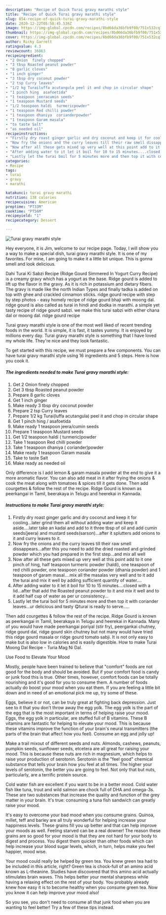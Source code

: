 ```yaml
---
description: "Recipe of Quick Turai gravy marathi style"
title: "Recipe of Quick Turai gravy marathi style"
slug: 854-recipe-of-quick-turai-gravy-marathi-style
date: 2020-12-22T05:58:45.536Z
image: https://img-global.cpcdn.com/recipes/8bd66da36bfb9f00/751x532cq70/turai-gravy-marathi-style-recipe-main-photo.jpg
thumbnail: https://img-global.cpcdn.com/recipes/8bd66da36bfb9f00/751x532cq70/turai-gravy-marathi-style-recipe-main-photo.jpg
cover: https://img-global.cpcdn.com/recipes/8bd66da36bfb9f00/751x532cq70/turai-gravy-marathi-style-recipe-main-photo.jpg
author: Ricky Garrett
ratingvalue: 4.3
reviewcount: 36863
recipeingredient:
- "2 Onion  finely chopped"
- "3 tbsp Roasted peanut powder"
- "8 garlic cloves"
- "1 inch ginger"
- "3 tbsp dry coconut powder"
- "2 tsp Curry leaves"
- "1/2 kg Turailuffa acutangula peel it and chop in circular shape"
- "1 pinch hing  asafoetida"
- "1 teaspoon jeeracumin seeds"
- "1 teaspoon Mustard seeds"
- "1/2 teaspoon haldi  turmericpowder"
- "1 teaspoon Red chilli powder"
- "1 teaspoon dhaniya  corianderpowder"
- "1 teaspoon Garam masala"
- "to taste Salt"
- "as needed oil"
recipeinstructions:
- "Firstly dry roast ginger garlic and dry coconut and keep it for cooling...later grind them all without adding water and keep it aside....later take an kadai and add to it three tbsp of oil and add cumin seeds(jeera) and mustard seeds(sarson)...after it splutters add onions to it and curry leaves to it."
- "Now fry the onions and the curry leaves till their raw smell dissappears...after this you need to add the dried roasted and grinded powder which you had prepared in the first step...and mix all well"
- "Now after all these gets mixed up very well at this point add to it one pinch of hing, half teaspoon turmeric powder (haldi), one teaspoon of red chilli powder, one teaspoon coriander powder (dhania powder) and 1 teaspoon of garam masal....mix all the masalas very well and to it add the turai and mix it well by adding sufficient quantity of water...."
- "After adding water to it let it boil for 10 to 15 minutes....closed with a lid...after that add the Roasted peanut powder to it and mix it well and to it add half cup of water as per ur consistency..."
- "Lastly let the turai boil for 5 minutes more and then top it with coriander leaves...ur delicious and tasty 😋turai is ready to serve....."
categories:
- Recipe
tags:
- turai
- gravy
- marathi

katakunci: turai gravy marathi 
nutrition: 138 calories
recipecuisine: American
preptime: "PT33M"
cooktime: "PT56M"
recipeyield: "1"
recipecategory: Dessert

---
```



![Turai gravy marathi style](https://img-global.cpcdn.com/recipes/8bd66da36bfb9f00/751x532cq70/turai-gravy-marathi-style-recipe-main-photo.jpg)

Hey everyone, it is Jim, welcome to our recipe page. Today, I will show you a way to make a special dish, turai gravy marathi style. It is one of my favorites. For mine, I am going to make it a little bit unique. This is gonna smell and look delicious.

Dahi Turai Ki Sabzi Recipe (Ridge Gourd Simmered In Yogurt Curry Recipe) is a creamy gravy which has a yogurt as the base. Ridge gourd is added to lift up the flavor in the gravy. As it is rich in potassium and dietary fibers. The gravy is made like the north Indian Types and finally tadka is added on top with ghee and crackled cinnamon sticks. ridge gourd recipe with step by step photos - easy homely recipe of ridge gourd bhaji with moong dal. ridge gourd is also called as turai in hindi and dodka in marathi. a simple yet tasty recipe of ridge gourd sabzi. we make this turai sabzi with either chana dal or moong dal. ridge gourd recipe

Turai gravy marathi style is one of the most well liked of recent trending foods in the world. It is simple, it is fast, it tastes yummy. It is enjoyed by millions every day. Turai gravy marathi style is something that I have loved my whole life. They're nice and they look fantastic.


To get started with this recipe, we must prepare a few components. You can have turai gravy marathi style using 16 ingredients and 5 steps. Here is how you cook it.

<!--inarticleads1-->

##### The ingredients needed to make Turai gravy marathi style:

1. Get 2 Onion  finely chopped
1. Get 3 tbsp Roasted peanut powder
1. Prepare 8 garlic cloves
1. Get 1 inch ginger
1. Make ready 3 tbsp dry coconut powder
1. Prepare 2 tsp Curry leaves
1. Prepare 1/2 kg Turai(luffa acutangula) peel it and chop in circular shape
1. Get 1 pinch hing / asafoetida
1. Make ready 1 teaspoon jeera/cumin seeds
1. Prepare 1 teaspoon Mustard seeds
1. Get 1/2 teaspoon haldi ( turmeric)powder
1. Take 1 teaspoon Red chilli powder
1. Take 1 teaspoon dhaniya ( coriander)powder
1. Make ready 1 teaspoon Garam masala
1. Take to taste Salt
1. Make ready as needed oil


Only difference is I add lemon &amp; garam masala powder at the end to give it a more aromatic flavor. You can also add meat in it after frying the onions &amp; cook the meat along with tomatoes &amp; spices till it gets done. Then add courgettes &amp; follow the rest of the recipe. Ridge Gourd is known as peerkangai in Tamil, beerakaya in Telugu and heerekai in Kannada. 

<!--inarticleads2-->

##### Instructions to make Turai gravy marathi style:

1. Firstly dry roast ginger garlic and dry coconut and keep it for cooling...later grind them all without adding water and keep it aside....later take an kadai and add to it three tbsp of oil and add cumin seeds(jeera) and mustard seeds(sarson)...after it splutters add onions to it and curry leaves to it.
1. Now fry the onions and the curry leaves till their raw smell dissappears...after this you need to add the dried roasted and grinded powder which you had prepared in the first step...and mix all well
1. Now after all these gets mixed up very well at this point add to it one pinch of hing, half teaspoon turmeric powder (haldi), one teaspoon of red chilli powder, one teaspoon coriander powder (dhania powder) and 1 teaspoon of garam masal....mix all the masalas very well and to it add the turai and mix it well by adding sufficient quantity of water....
1. After adding water to it let it boil for 10 to 15 minutes....closed with a lid...after that add the Roasted peanut powder to it and mix it well and to it add half cup of water as per ur consistency...
1. Lastly let the turai boil for 5 minutes more and then top it with coriander leaves...ur delicious and tasty 😋turai is ready to serve.....


Then add courgettes &amp; follow the rest of the recipe. Ridge Gourd is known as peerkangai in Tamil, beerakaya in Telugu and heerekai in Kannada. Many of you would have made peerkangai poriyal (stir fry), peergankai chutney, ridge gourd dal, ridge gourd skin chutney but not many would have tried this ridge gourd masala or ridge gourd tomato sabji. It is not only easy to make but is also low in calories and is easily digestible. How to make Turai Moong Dal Recipe - Turia Mag Ni Dal. 

Use Food to Elevate Your Mood


Mostly, people have been trained to believe that "comfort" foods are not good for the body and should be avoided. But if your comfort food is candy or junk food this is true. Other times, however, comfort foods can be totally nourishing and it's good for you to consume them. A number of foods actually do boost your mood when you eat them. If you are feeling a little bit down and in need of an emotional pick me up, try some of these.

Eggs, believe it or not, can be truly great at fighting back depression. Just see to it that you don't throw away the egg yolk. The egg yolk is the part of the egg that is the most important in terms of helping raise your mood. Eggs, the egg yolk in particular, are stuffed full of B vitamins. These B vitamins are fantastic for helping to elevate your mood. This is because these vitamins improve the function of your brain's neural transmitters (the parts of the brain that affect how you feel). Consume an egg and jolly up!

Make a trail mixout of different seeds and nuts. Almonds, cashews, peanuts, pumpkin seeds, sunflower seeds, etcetera are all great for raising your mood. This is because these nuts are rich in magnesium, which helps to raise your production of serotonin. Serotonin is the "feel good" chemical substance that tells your brain how you feel at all times. The higher your levels of serotonin, the better you are going to feel. Not only that but nuts, particularly, are a terrific protein source.

Cold water fish are excellent if you want to be in a better mood. Cold water fish like tuna, trout and wild salmon are chock full of DHA and omega-3s. These are two substances that increase the quality and function of the grey matter in your brain. It's true: consuming a tuna fish sandwich can greatly raise your mood. 

It's easy to overcome your bad mood when you consume grains. Quinoa, millet, teff and barley are all truly wonderful for helping increase your happiness levels. These grains fill you up better and that can help improve your moods as well. Feeling starved can be a real downer! The reason these grains are so good for your mood is that they are not hard for your body to digest and process. You digest them quicker than other foods which can help increase your blood sugar levels, which, in turn, helps make you feel happier, mood wise.

Your mood could really be helped by green tea. You knew green tea had to be included in this article, right? Green tea is chock-full of an amino acid known as L-theanine. Studies have discovered that this amino acid actually stimulates brain waves. This helps better your mental sharpness while having a relaxing effect on the rest of your body. You probably already knew how easy it is to become healthy when you consume green tea. Now you know it can help improve your mood also!

So you see, you don't need to consume all that junk food when you are wanting to feel better! Try  a few  of  these  tips  instead.

